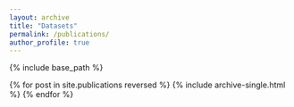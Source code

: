 ```yaml
---
layout: archive
title: "Datasets"
permalink: /publications/
author_profile: true
---
```


{% include base_path %}


{% for post in site.publications reversed %}
  {% include archive-single.html %}
{% endfor %}
